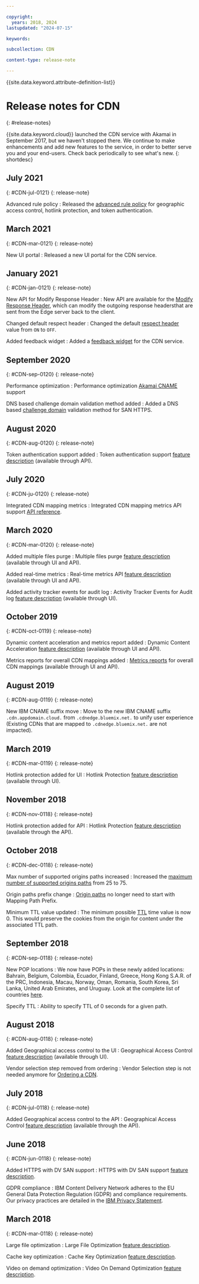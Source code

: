 ```yaml
---

copyright:
  years: 2018, 2024
lastupdated: "2024-07-15"

keywords:

subcollection: CDN

content-type: release-note

---
```


{{site.data.keyword.attribute-definition-list}}

# Release notes for CDN
{: #release-notes}

{{site.data.keyword.cloud}} launched the CDN service with Akamai in September 2017, but we haven't stopped there. We continue to make enhancements and add new features to the service, in order to better serve you and your end-users. Check back periodically to see what's new.
{: shortdesc}

## July 2021
{: #CDN-jul-0121}
{: release-note}

Advanced rule policy
:    Released the [advanced rule policy](/docs/CDN?topic=CDN-setting-advanced-rules) for geographic access control, hotlink protection, and token authentication.

## March 2021
{: #CDN-mar-0121}
{: release-note}

New UI portal
:    Released a new UI portal for the CDN service.

## January 2021
{: #CDN-jan-0121}
{: release-note}

New API for Modify Response Header
:    New API are available for the [Modify Response Header](CDN-about-content-delivery-networks#modify-response-header), which can modify the outgoing response headersthat are sent from the Edge server back to the client.

Changed default respect header
:    Changed the default [respect header](CDN-about-content-delivery-networks#respect-headers) value from `ON` to `OFF`.

Added feedback widget
:    Added a [feedback widget](/docs/overview?topic=overview-feedback) for the CDN service.

## September 2020
{: #CDN-sep-0120}
{: release-note}

Performance optimization
:    Performance optimization [Akamai CNAME](/docs/CDN?topic=CDN-next-steps-after-ordering#akamai-cname) support

DNS based challenge domain validation method added
:    Added a DNS based [challenge domain](/docs/CDN?topic=CDN-completing-domain-control-validation-for-https-with-dv-san#challenge-domain) validation method for SAN HTTPS.

## August 2020
{: #CDN-aug-0120}
{: release-note}

Token authentication support added
:    Token authentication support [feature description](CDN-about-content-delivery-networks#token-authentication) (available through API).

## July 2020
{: #CDN-ju-0120}
{: release-note}

Integrated CDN mapping metrics
:    Integrated CDN mapping metrics API support [API reference](/docs/CDN?topic=CDN-cdn-api-reference#api-get-mapping-integrated-metrics).

## March 2020
{: #CDN-mar-0120}
{: release-note}

Added multiple files purge
:    Multiple files purge [feature description](CDN-about-content-delivery-networks#purge-cached-content) (available through UI and API).

Added real-time metrics
:    Real-time metrics API [feature description](/docs/CDN?topic=CDN-metrics) (available through UI and API).

Added activity tracker events for audit log
:    Activity Tracker Events for Audit log [feature description](/docs/CDN?topic=CDN-at_events) (available through UI).

## October 2019
{: #CDN-oct-0119}
{: release-note}

Dynamic content acceleration and metrics report added
:    Dynamic Content Acceleration [feature description](CDN-about-content-delivery-networks#dynamic-content-acceleration-description) (available through UI and API).

Metrics reports for overall CDN mappings added
:    [Metrics reports](/docs/CDN?topic=CDN-metrics) for overall CDN mappings (available through UI and API).

## August 2019
{: #CDN-aug-0119}
{: release-note}

New IBM CNAME suffix move
:    Move to the new IBM CNAME suffix `.cdn.appdomain.cloud.` from `.cdnedge.bluemix.net.` to unify user experience (Existing CDNs that are mapped to `.cdnedge.bluemix.net.` are not impacted).

## March 2019
{: #CDN-mar-0119}
{: release-note}

Hotlink protection added for UI
:    Hotlink Protection [feature description](CDN-about-content-delivery-networks#hotlink-protection) (available through UI).

## November 2018
{: #CDN-nov-0118}
{: release-note}

Hotlink protection added for API
:    Hotlink Protection [feature description](CDN-about-content-delivery-networks#hotlink-protection) (available through the API).

## October 2018
{: #CDN-dec-0118}
{: release-note}

Max number of supported origins paths increased
:    Increased the [maximum number of supported origins paths](/docs/CDN?topic=CDN-limits-and-maximum-values#is-there-a-limit-on-the-number-of-origin-and-ttl-entries) from 25 to 75.

Origin paths prefix change
:    [Origin paths](/docs/CDN?topic=CDN-adding-origin-path-details) no longer need to start with Mapping Path Prefix.

Minimum TTL value updated
:    The minimum possible [TTL](/docs/CDN?topic=CDN-setting-content-caching-time-using-time-to-live) time value is now 0. This would preserve the cookies from the origin for content under the associated TTL path.

## September 2018
{: #CDN-sep-0118}
{: release-note}

New POP locations
:    We now have POPs in these newly added locations: Bahrain, Belgium, Colombia, Ecuador, Finland, Greece, Hong Kong S.A.R. of the PRC, Indonesia, Macau, Norway, Oman, Romania, South Korea, Sri Lanka, United Arab Emirates, and Uruguay. Look at the complete list of countries [here](/docs/CDN?topic=CDN-list-of-edge-servers#list-of-edge-servers).

Specify TTL
:    Ability to specify TTL of 0 seconds for a given path.

## August 2018
{: #CDN-aug-0118}
{: release-note}

Added Geographical access control to the UI
:    Geographical Access Control [feature description](CDN-about-content-delivery-networks#geographical-access-control) (available through UI).

Vendor selection step removed from ordering
:    Vendor Selection step is not needed anymore for [Ordering a CDN](/docs/CDN?topic=CDN-order-a-cdn).

## July 2018
{: #CDN-jul-0118}
{: release-note}

Added Geographical access control to the API
:    Geographical Access Control [feature description](CDN-about-content-delivery-networks#geographical-access-control) (available through the API).

## June 2018
{: #CDN-jun-0118}
{: release-note}

Added HTTPS with DV SAN support
:    HTTPS with DV SAN support [feature description](CDN-about-content-delivery-networks#https-protocol-support).

GDPR compliance
:    IBM Content Delivery Network adheres to the EU General Data Protection Regulation (GDPR) and compliance requirements. Our privacy practices are detailed in the [IBM Privacy Statement](https://www.ibm.com/us-en/privacy).

## March 2018
{: #CDN-mar-0118}
{: release-note}

Large file optimization
:    Large File Optimization [feature description](CDN-about-content-delivery-networks#large-file-optimization).

Cache key optimization
:    Cache Key Optimization [feature description](CDN-about-content-delivery-networks#cache-key-optimization).

Video on demand optimization
:    Video On Demand Optimization [feature description](CDN-about-content-delivery-networks#video-on-demand).

